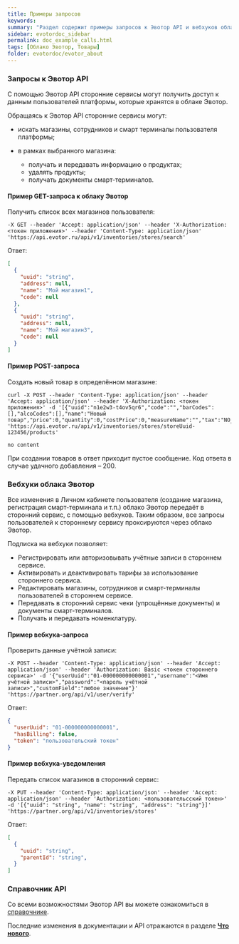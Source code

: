 ```yaml
---
title: Примеры запросов
keywords:
summary: "Раздел содержит примеры запросов к Эвотор API и вебхуков облака Эвотор."
sidebar: evotordoc_sidebar
permalink: doc_example_calls.html
tags: [Облако Эвотор, Товары]
folder: evotordoc/evotor_about
---
```


### Запросы к Эвотор API

С помощью Эвотор API сторонние сервисы могут получить доступ к данным пользователей платформы, которые хранятся в облаке Эвотор.

Обращаясь к Эвотор API сторонние сервисы могут:

* искать магазины, сотрудников и смарт терминалы пользователя платформы;
* в рамках выбранного магазина:

  * получать и передавать информацию о продуктах;
  * удалять продукты;
  * получать документы смарт-терминалов.

#### Пример GET-запроса к облаку Эвотор

Получить список всех магазинов пользователя:

```
-X GET --header 'Accept: application/json' --header 'X-Authorization: <токен приложения>' --header 'Content-Type: application/json' 'https://api.evotor.ru/api/v1/inventories/stores/search'
```

Ответ:

```JSON
[
  {
    "uuid": "string",
    "address": null,
    "name": "Мой магазин1",
    "code": null
  },
  {
    "uuid": "string",
    "address": null,
    "name": "Мой магазин3",
    "code": null
  }
]
```

#### Пример POST-запроса

Создать новый товар в определённом магазине:

```
curl -X POST --header 'Content-Type: application/json' --header 'Accept: application/json' --header 'X-Authorization: <токен приложения>' -d '[{"uuid":"n1e2w3-t4ov5qr6","code":"","barCodes":[],"alcoCodes":[],"name":"Новый товар","price":0,"quantity":0,"costPrice":0,"measureName":"","tax":"NO_VAT","allowToSell":false,"description":"","articleNumber":"","parentUuid":"","group":false,"type":"NORMAL","alcoholByVolume":0,"alcoholProductKindCode":0,"tareVolume":0}]' 'https://api.evotor.ru/api/v1/inventories/stores/storeUuid-123456/products'
```

```
no content
```

При создании товаров в ответ приходит пустое сообщение. Код ответа в случае удачного добавления – 200.


### Вебхуки облака Эвотор

Все изменения в Личном кабинете пользователя (создание магазина, регистрация смарт-терминала и т.п.) облако Эвотор передаёт в сторонний сервис, с помощью вебхуков. Таким образом, все запросы пользователей к стороннему сервису проксируются через облако Эвотор.

Подписка на вебхуки позволяет:

* Регистрировать или авторизовывать учётные записи в стороннем сервисе.
* Активировать и деактивировать тарифы за использование стороннего сервиса.
* Редактировать магазины, сотрудников и смарт-терминалы пользователей в стороннем сервисе.
* Передавать в сторонний сервис чеки (упрощённые документы) и документы смарт-терминалов.
* Получать и передавать номенклатуру.

#### Пример вебкука-запроса

Проверить данные учётной записи:

```
-X POST --header 'Content-Type: application/json' --header 'Accept: application/json' --header 'Authorization: Basic <токен стороннего сервиса>' -d '{"userUuid":"01-000000000000001","username":"<Имя учётной записи>","password":"<пароль учётной записи>","customField":"любое значение"}' 'https://partner.org/api/v1/user/verify'
```

Ответ:

```JSON
{
  "userUuid": "01-000000000000001",
  "hasBilling": false,
  "token": "пользовательский токен"
}
```

#### Пример вебхука-уведомления
Передать список магазинов в сторонний сервис:

```
-X PUT --header 'Content-Type: application/json' --header 'Accept: application/json' --header 'Authorization: <пользовательсский токен>' -d '[{"uuid": "string", "name": "string", "address": "string"}]' 'https://partner.org/api/v1/inventories/stores'
```

Ответ:

```JSON
[
  {
    "uuid": "string",
    "parentId": "string",
  }
]
```


### Справочник API

Со всеми возможностями Эвотор API вы можете ознакомиться в [справочнике](https://api.evotor.ru/docs/).

Последние изменения в документации и API отражаются в разделе [**Что нового**](https://developer.evotor.ru/docs/whats_new).
